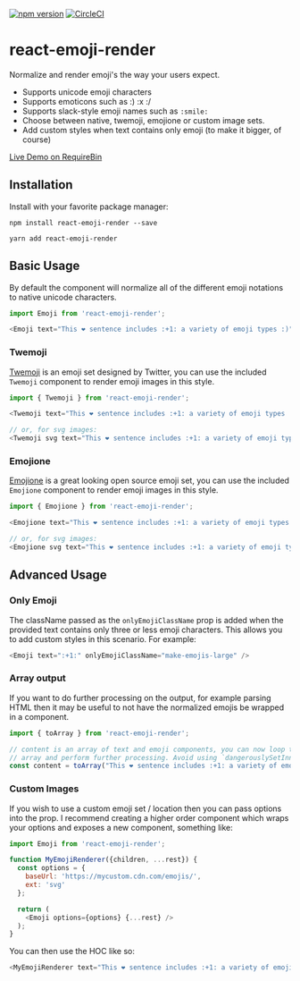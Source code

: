 [![npm version](https://badge.fury.io/js/react-emoji-render.svg)](https://badge.fury.io/js/react-emoji-render) [![CircleCI](https://circleci.com/gh/tommoor/react-emoji-render.svg?style=svg)](https://circleci.com/gh/tommoor/react-emoji-render)

# react-emoji-render

Normalize and render emoji's the way your users expect.

- Supports unicode emoji characters
- Supports emoticons such as :) :x :/
- Supports slack-style emoji names such as `:smile:`
- Choose between native, twemoji, emojione or custom image sets.
- Add custom styles when text contains only emoji (to make it bigger, of course)

[Live Demo on RequireBin](http://requirebin.com/?gist=0ad25fccefcdde664d8a0becad6955f9)

## Installation

Install with your favorite package manager:
```
npm install react-emoji-render --save
```
```
yarn add react-emoji-render
```

## Basic Usage

By default the component will normalize all of the different emoji notations to
native unicode characters.

```javascript
import Emoji from 'react-emoji-render';

<Emoji text="This ❤️ sentence includes :+1: a variety of emoji types :)" />
```

### Twemoji

[Twemoji](https://github.com/twitter/twemoji) is an emoji set designed by Twitter,
you can use the included `Twemoji` component to render emoji images in this style.

```javascript
import { Twemoji } from 'react-emoji-render';

<Twemoji text="This ❤️ sentence includes :+1: a variety of emoji types :)" />

// or, for svg images:
<Twemoji svg text="This ❤️ sentence includes :+1: a variety of emoji types :)" />
```

### Emojione

[Emojione](https://github.com/Ranks/emojione) is a great looking open source emoji set,
you can use the included `Emojione` component to render emoji images in this style.

```javascript
import { Emojione } from 'react-emoji-render';

<Emojione text="This ❤️ sentence includes :+1: a variety of emoji types :)" />

// or, for svg images:
<Emojione svg text="This ❤️ sentence includes :+1: a variety of emoji types :)" />
```

## Advanced Usage

### Only Emoji

The className passed as the `onlyEmojiClassName` prop is added when the provided
text contains only three or less emoji characters. This allows you to add custom
styles in this scenario. For example:

```javascript
<Emoji text=":+1:" onlyEmojiClassName="make-emojis-large" />
```

### Array output

If you want to do further processing on the output, for example parsing HTML then
it may be useful to not have the normalized emojis be wrapped in a component.

```javascript
import { toArray } from 'react-emoji-render';

// content is an array of text and emoji components, you can now loop through this
// array and perform further processing. Avoid using `dangerouslySetInnerHTML`!
const content = toArray("This ❤️ sentence includes :+1: a variety of emoji types :)");
```


### Custom Images
If you wish to use a custom emoji set / location then you can pass options into
the prop. I recommend creating a higher order component which wraps your options
and exposes a new component, something like:

```javascript
import Emoji from 'react-emoji-render';

function MyEmojiRenderer({children, ...rest}) {
  const options = {
    baseUrl: 'https://mycustom.cdn.com/emojis/',
    ext: 'svg'
  };

  return (
    <Emoji options={options} {...rest} />
  );
}
```

You can then use the HOC like so:

```javascript
<MyEmojiRenderer text="This ❤️ sentence includes :+1: a variety of emoji types :)" />
```
